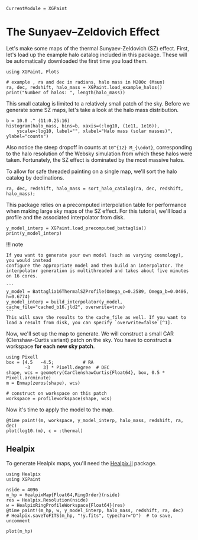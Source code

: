 
```@meta
CurrentModule = XGPaint
```

# The Sunyaev–Zeldovich Effect

Let's make some maps of the thermal Sunyaev-Zeldovich (SZ) effect. First, let's load up the example halo catalog included in this package. These will be automatically downloaded the first time you load them.

```@example tsz
using XGPaint, Plots

# example , ra and dec in radians, halo mass in M200c (Msun)
ra, dec, redshift, halo_mass = XGPaint.load_example_halos()
print("Number of halos: ", length(halo_mass))
```

This small catalog is limited to a relatively small patch of the sky. Before we generate some SZ maps, let's take a look at the halo mass distribution.

```@example tsz
b = 10.0 .^ (11:0.25:16)
histogram(halo_mass, bins=b, xaxis=(:log10, (1e11, 1e16)), 
    yscale=:log10, label="", xlabel="Halo mass (solar masses)", ylabel="counts")
```

Also notice the steep dropoff in counts at ``10^{12} M_{\odot}``, corresponding to the halo resolution of the Websky simulation from which these halos were taken. Fortunately, the SZ effect is dominated by the most massive halos.

To allow for safe threaded painting on a single map, we'll sort the halo catalog by declinations.

```@example tsz
ra, dec, redshift, halo_mass = sort_halo_catalog(ra, dec, redshift, halo_mass);
```

This package relies on a precomputed interpolation table for performance when making large sky maps of the SZ effect. For this tutorial, we'll load a profile and the associated interpolator from disk.

```@example tsz
y_model_interp = XGPaint.load_precomputed_battaglia()
print(y_model_interp)
```

!!! note

    If you want to generate your own model (such as varying cosmology), you would instead
    configure the appropriate model and then build an interpolator. The interpolator generation is multithreaded and takes about five minutes on 16 cores. 

    ```
    y_model = Battaglia16ThermalSZProfile(Omega_c=0.2589, Omega_b=0.0486, h=0.6774)
    y_model_interp = build_interpolator(y_model, cache_file="cached_b16.jld2", overwrite=true)
    ```
    This will save the results to the cache_file as well. If you want to load a result from disk, you can specify `overwrite=false`[^1].

[^1]: 
     For maps with many pixels and halos, building the interpolator is only about 10% of the map generation cost. If you have a use case where you instead need to vary cosmology on very small patches, contact the developers!


Now, we'll set up the map to generate. We will construct a small CAR (Clenshaw-Curtis variant) patch on the sky. You have to construct a workspace **for each new sky patch**.

```@example tsz
using Pixell
box = [4.5   -4.5;           # RA
       -3     3] * Pixell.degree  # DEC
shape, wcs = geometry(CarClenshawCurtis{Float64}, box, 0.5 * Pixell.arcminute)
m = Enmap(zeros(shape), wcs)

# construct on workspace on this patch
workspace = profileworkspace(shape, wcs)
```

Now it's time to apply the model to the map.
```@example tsz
@time paint!(m, workspace, y_model_interp, halo_mass, redshift, ra, dec)
plot(log10.(m), c = :thermal)
```


## Healpix 

To generate Healpix maps, you'll need the [Healpix.jl](https://github.com/ziotom78/Healpix.jl) package.

```@example tsz
using Healpix
using XGPaint

nside = 4096
m_hp = HealpixMap{Float64,RingOrder}(nside)
res = Healpix.Resolution(nside)
w = HealpixRingProfileWorkspace{Float64}(res)
@time paint!(m_hp, w, y_model_interp, halo_mass, redshift, ra, dec)
# Healpix.saveToFITS(m_hp, "!y.fits", typechar="D")  # to save, uncomment

plot(m_hp)
```
